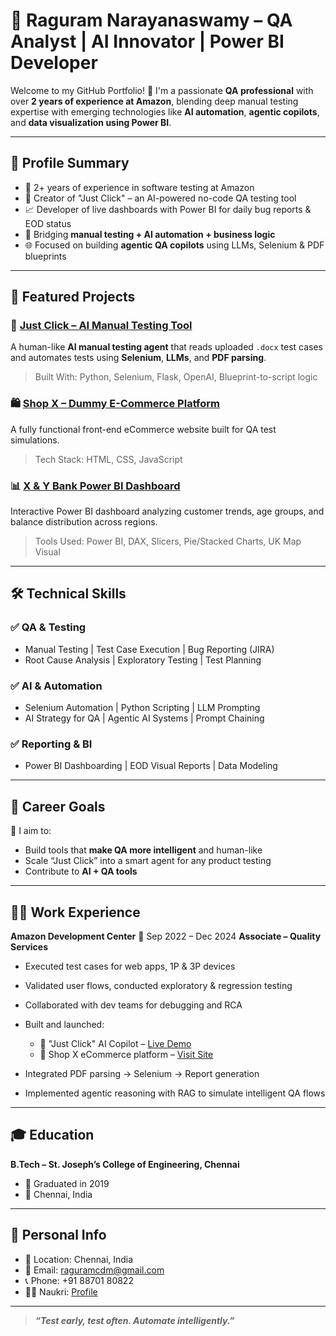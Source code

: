 # 💼 Raguram Narayanaswamy – QA Analyst | AI Innovator | Power BI Developer

Welcome to my GitHub Portfolio! 👋 I'm a passionate **QA professional** with over **2 years of experience at Amazon**, blending deep manual testing expertise with emerging technologies like **AI automation**, **agentic copilots**, and **data visualization using Power BI**.

---

## 🧾 Profile Summary

* 🧪 2+ years of experience in software testing at Amazon
* 🤖 Creator of "Just Click" – an AI-powered no-code QA testing tool
* 📈 Developer of live dashboards with Power BI for daily bug reports & EOD status
* 🧠 Bridging **manual testing + AI automation + business logic**
* 🌐 Focused on building **agentic QA copilots** using LLMs, Selenium & PDF blueprints

---

## 🚀 Featured Projects


### 🤖 [Just Click – AI Manual Testing Tool](https://raguram-n.github.io/AI_Manual_Tester/)

A human-like **AI manual testing agent** that reads uploaded `.docx` test cases and automates tests using **Selenium**, **LLMs**, and **PDF parsing**.

> Built With: Python, Selenium, Flask, OpenAI, Blueprint-to-script logic

### 🛍️ [Shop X – Dummy E-Commerce Platform](https://github.com/Raguram-N/Shop_X)

A fully functional front-end eCommerce website built for QA test simulations.

> Tech Stack: HTML, CSS, JavaScript

### 📊 [X & Y Bank Power BI Dashboard](https://github.com/Raguram-N/Power-BI-analysis)

Interactive Power BI dashboard analyzing customer trends, age groups, and balance distribution across regions.

> Tools Used: Power BI, DAX, Slicers, Pie/Stacked Charts, UK Map Visual

---

## 🛠️ Technical Skills

### ✅ QA & Testing

* Manual Testing | Test Case Execution | Bug Reporting (JIRA)
* Root Cause Analysis | Exploratory Testing | Test Planning

### ✅ AI & Automation

* Selenium Automation | Python Scripting | LLM Prompting
* AI Strategy for QA | Agentic AI Systems | Prompt Chaining

### ✅ Reporting & BI

* Power BI Dashboarding | EOD Visual Reports | Data Modeling

---

## 🧠 Career Goals

🔭 I aim to:

* Build tools that **make QA more intelligent** and human-like
* Scale “Just Click” into a smart agent for any product testing
* Contribute to **AI + QA tools**

---

## 🧑‍💼 Work Experience

**Amazon Development Center**
📍 Sep 2022 – Dec 2024
**Associate – Quality Services**

* Executed test cases for web apps, 1P & 3P devices
* Validated user flows, conducted exploratory & regression testing
* Collaborated with dev teams for debugging and RCA
* Built and launched:

  * 🧠 "Just Click" AI Copilot – [Live Demo](https://raguram-n.github.io/AI_Manual_Tester)
  * 🛒 Shop X eCommerce platform – [Visit Site](https://raguram-n.github.io/Shop_X)
* Integrated PDF parsing → Selenium → Report generation
* Implemented agentic reasoning with RAG to simulate intelligent QA flows

---

## 🎓 Education

**B.Tech – St. Joseph’s College of Engineering, Chennai**
* 📅 Graduated in 2019
* 📍 Chennai, India

---

## 📍 Personal Info

* 📍 Location: Chennai, India
* 📧 Email: [raguramcdm@gmail.com](mailto:raguramcdm@gmail.com)
* 📞 Phone: +91 88701 80822
* 🧑‍💼 Naukri: [Profile](https://www.naukri.com/mnjuser/profile?id=&altresid)

---


> ***“Test early, test often. Automate intelligently.”***
